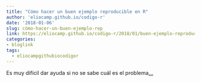 ```yaml
---
title: "Cómo hacer un buen ejemplo reproducible en R"
author: 'eliocamp.github.io/codigo-r'
date: '2018-01-06'
slug: cómo-hacer-un-buen-ejemplo-rep
link: https://eliocamp.github.io/codigo-r/2018/01/buen-ejemplo-reproducible-en-r/
categories:
- bloglink
tags:
  - eliocampgithubiocodigor
---
```


Es muy difícil dar ayuda si no se sabe cuál es el problema[... <i class="fas fa-external-link-alt"></i>](https://eliocamp.github.io/codigo-r/2018/01/buen-ejemplo-reproducible-en-r/)

